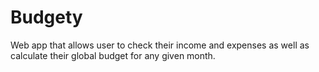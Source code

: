 # Budgety
Web app that allows user to check their income and expenses as well as calculate their global budget for any given month.  
